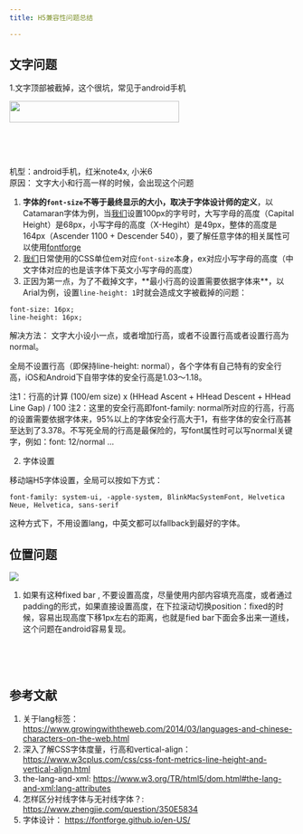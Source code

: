 ```yaml
---
title: H5兼容性问题总结

---
```


## 文字问题

1.文字顶部被截掉，这个很坑，常见于android手机

<img loading="lazy" class="size-medium wp-image-1419 alignleft" src="//fed123.oss-ap-southeast-2.aliyuncs.com/wp-content/uploads/2017/09/Jietu20170906-220830-300x38.jpg" alt="" width="300" height="38" />

&nbsp;

&nbsp;

机型：android手机，红米note4x, 小米6  
原因： 文字大小和行高一样的时候，会出现这个问题

  1. **字体的`font-size`不等于最终显示的大小，取决于字体设计师的定义**，以Catamaran字体为例，当[我们](https://www.w3cdoc.com)设置100px的字号时，大写字母的高度（Capital Height）是68px，小写字母的高度（X-Hegiht）是49px，整体的高度是164px（Ascender 1100 + Descender 540），要了解任意字体的相关属性可以使用[fontforge](<https://fontforge.github.io/en-US/>)
  2. [我们](https://www.w3cdoc.com)日常使用的CSS单位em对应`font-size`本身，ex对应小写字母的高度（中文字体对应的也是该字体下英文小写字母的高度）
  3. 正因为第一点，为了不截掉文字，\*\*最小行高的设置需要依据字体来\*\*，以Arial为例，设置`line-height: 1`时就会造成文字被截掉的问题：

<pre class="pure-highlightjs"><code class="">font-size: 16px;
line-height: 16px;
</code></code></pre>

解决方法： 文字大小设小一点，或者增加行高，或者不设置行高或者设置行高为normal。

全局不设置行高（即保持line-height: normal），各个字体有自己特有的安全行高，iOS和Android下自带字体的安全行高是1.03～1.18。

注1：行高的计算 (100/em size) x (HHead Ascent + HHead Descent + HHead Line Gap) / 100 注2：这里的安全行高即font-family: normal所对应的行高，行高的设置需要依据字体来，95%以上的字体安全行高大于1，有些字体的安全行高甚至达到了3.378。不写死全局的行高是最保险的，写font属性时可以写normal关键字，例如：font: 12/normal &#8230;

2. 字体设置

移动端H5字体设置，全局可以按如下方式：

<pre class="pure-highlightjs"><code class="">font-family: system-ui, -apple-system, BlinkMacSystemFont, Helvetica Neue, Helvetica, sans-serif
</code></code></pre>

这种方式下，不用设置lang，中英文都可以fallback到最好的字体。

## 位置问题

![][1]

1. 如果有这种fixed bar , 不要设置高度，尽量使用内部内容填充高度，或者通过padding的形式，如果直接设置高度，在下拉滚动切换position：fixed的时候，容易出现高度下移1px左右的距离，也就是fied bar下面会多出来一道线，这个问题在android容易复现。

&nbsp;

&nbsp;

## 参考文献

  1. 关于lang标签：https://www.growingwiththeweb.com/2014/03/languages-and-chinese-characters-on-the-web.html
  2. 深入了解CSS字体度量，行高和vertical-align：https://www.w3cplus.com/css/css-font-metrics-line-height-and-vertical-align.html
  3. the-lang-and-xml: https://www.w3.org/TR/html5/dom.html#the-lang-and-xml:lang-attributes
  4. 怎样区分衬线字体与无衬线字体？: https://www.zhengjie.com/question/350E5834
  5. 字体设计： https://fontforge.github.io/en-US/

 [1]: //fed123.oss-ap-southeast-2.aliyuncs.com/wp-content/uploads/2017/09/5909563da0ea185d3b6295d15459b83d.png
